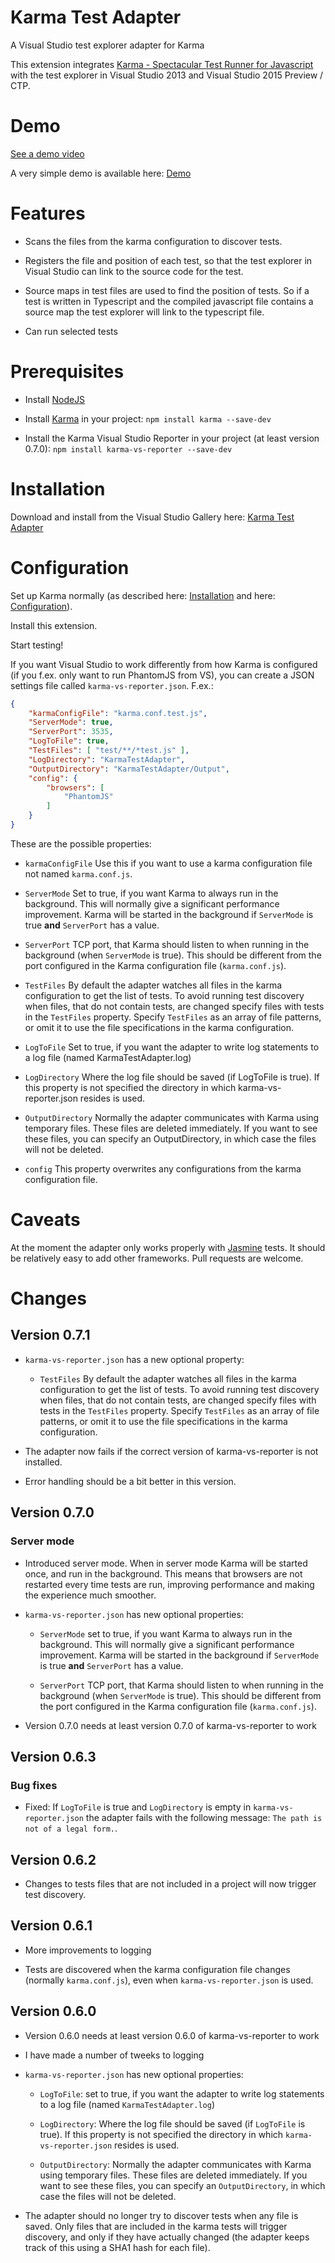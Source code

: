 Karma Test Adapter
================

A Visual Studio test explorer adapter for Karma

This extension integrates [Karma - Spectacular Test Runner for Javascript](http://karma-runner.github.io/) with the test explorer in Visual Studio 2013 and Visual Studio 2015 Preview / CTP.

# Demo

[See a demo video](http://youtu.be/T9wqxOX3OX0)

A very simple demo is available here: [Demo](https://github.com/MortenHoustonLudvigsen/KarmaTestAdapter-Demo) 

# Features

* Scans the files from the karma configuration to discover tests.

* Registers the file and position of each test, so that the test explorer in Visual Studio can link to the source code for the test.

* Source maps in test files are used to find the position of tests. So if a test is written in Typescript and the compiled javascript file contains a source map the test explorer will link to the typescript file.

* Can run selected tests

# Prerequisites

* Install [NodeJS](http://nodejs.org/)

* Install [Karma](http://karma-runner.github.io/) in your project:
`npm install karma --save-dev`

* Install the Karma Visual Studio Reporter in your project (at least version 0.7.0):
`npm install karma-vs-reporter --save-dev`

# Installation

Download and install from the Visual Studio Gallery here: [Karma Test Adapter](http://visualstudiogallery.msdn.microsoft.com/4cd59e4a-82e8-4b4e-8302-d102fc81b090)

# Configuration

Set up Karma normally (as described here: [Installation](http://karma-runner.github.io/0.12/intro/installation.html) and here: [Configuration](http://karma-runner.github.io/0.12/intro/configuration.html)).

Install this extension.

Start testing!

If you want Visual Studio to work differently from how Karma is configured (if you f.ex. only want to run PhantomJS from VS), you can create a JSON settings file called `karma-vs-reporter.json`. F.ex.:

```json
{
    "karmaConfigFile": "karma.conf.test.js",
    "ServerMode": true,
    "ServerPort": 3535,
    "LogToFile": true,
    "TestFiles": [ "test/**/*test.js" ],
    "LogDirectory": "KarmaTestAdapter",
    "OutputDirectory": "KarmaTestAdapter/Output",
    "config": {
        "browsers": [
            "PhantomJS"
        ]
    }
}
```

These are the possible properties:

* `karmaConfigFile` Use this if you want to use a karma configuration file not named `karma.conf.js`.

* `ServerMode` Set to true, if you want Karma to always run in the background. This will normally give a
  significant performance improvement. Karma will be started in the background if `ServerMode` is true **and**
  `ServerPort` has a value.

* `ServerPort` TCP port, that Karma should listen to when running in the background (when `ServerMode` is true).
   This should be different from the port configured in the Karma configuration file (`karma.conf.js`).
   
* `TestFiles` By default the adapter watches all files in the karma configuration to get the list of tests. To avoid
  running test discovery when files, that do not contain tests, are changed specify files with tests in the `TestFiles`
  property. Specify `TestFiles` as an array of file patterns, or omit it to use the file specifications in the karma
  configuration.

* `LogToFile` Set to true, if you want the adapter to write log statements to a log file (named KarmaTestAdapter.log)

* `LogDirectory` Where the log file should be saved (if LogToFile is true). If this property is not specified the
  directory in which karma-vs-reporter.json resides is used.

* `OutputDirectory` Normally the adapter communicates with Karma using temporary files. These files are deleted immediately.
  If you want to see these files, you can specify an OutputDirectory, in which case the files will not be deleted.

* `config` This property overwrites any configurations from the karma configuration file.

# Caveats

At the moment the adapter only works properly with [Jasmine](http://jasmine.github.io/) tests. It should be relatively easy to add other frameworks. Pull requests are welcome.

# Changes

## Version 0.7.1

* `karma-vs-reporter.json` has a new optional property:

  - `TestFiles` By default the adapter watches all files in the karma configuration to get the list of tests. To avoid
    running test discovery when files, that do not contain tests, are changed specify files with tests in the `TestFiles`
    property. Specify `TestFiles` as an array of file patterns, or omit it to use the file specifications in the karma
    configuration.

* The adapter now fails if the correct version of karma-vs-reporter is not installed.

* Error handling should be a bit better in this version.

## Version 0.7.0

### Server mode

* Introduced server mode. When in server mode Karma will be started once, and run in the background.
  This means that browsers are not restarted every time tests are run, improving performance and
  making the experience much smoother.

* `karma-vs-reporter.json` has new optional properties:

  - `ServerMode` set to true, if you want Karma to always run in the background. This will normally give a
    significant performance improvement. Karma will be started in the background if `ServerMode` is true **and**
    `ServerPort` has a value.
  
  - `ServerPort` TCP port, that Karma should listen to when running in the background (when `ServerMode` is true).
     This should be different from the port configured in the Karma configuration file (`karma.conf.js`).

* Version 0.7.0 needs at least version 0.7.0 of karma-vs-reporter to work

## Version 0.6.3

### Bug fixes

* Fixed: If `LogToFile` is true and `LogDirectory` is empty in `karma-vs-reporter.json` the adapter fails with the following message: `The path is not of a legal form.`.

## Version 0.6.2

* Changes to tests files that are not included in a project will now trigger test discovery.

## Version 0.6.1

* More improvements to logging

* Tests are discovered when the karma configuration file changes (normally `karma.conf.js`), even when `karma-vs-reporter.json` is used.

## Version 0.6.0

* Version 0.6.0 needs at least version 0.6.0 of karma-vs-reporter to work

* I have made a number of tweeks to logging

* `karma-vs-reporter.json` has new optional properties:

  - `LogToFile`: set to true, if you want the adapter to write log statements to a log file (named `KarmaTestAdapter.log`)

  - `LogDirectory`: Where the log file should be saved (if `LogToFile` is true). If this property is not specified the
    directory in which `karma-vs-reporter.json` resides is used.

  - `OutputDirectory`: Normally the adapter communicates with Karma using temporary files. These files are deleted immediately.
    If you want to see these files, you can specify an `OutputDirectory`, in which case the files will not be deleted.

* The adapter should no longer try to discover tests when any file is saved. Only files that are included in the karma tests
  will trigger discovery, and only if they have actually changed (the adapter keeps track of this using a SHA1 hash for each file).
